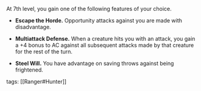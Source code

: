 At 7th level, you gain one of the following features of your choice.

-   **Escape the Horde.** Opportunity attacks against you are made with disadvantage.

-   **Multiattack Defense.** When a creature hits you with an attack, you gain a +4 bonus to AC against all subsequent attacks made by that creature for the rest of the turn.

-   **Steel Will.** You have advantage on saving throws against being frightened.

tags: [[Ranger#Hunter]]